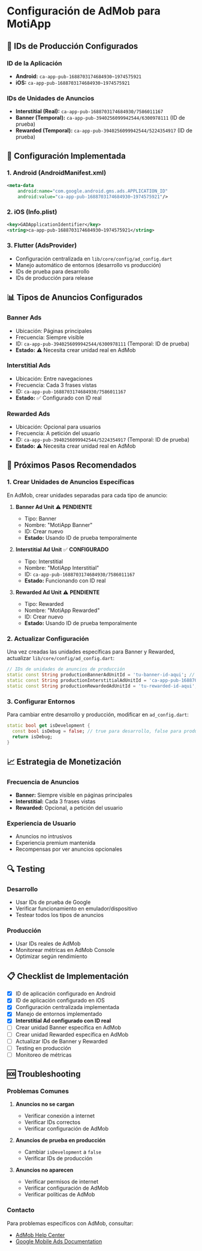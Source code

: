 # Configuración de AdMob para MotiApp

## 📱 IDs de Producción Configurados

### ID de la Aplicación
- **Android:** `ca-app-pub-1688703174684930~1974575921`
- **iOS:** `ca-app-pub-1688703174684930~1974575921`

### IDs de Unidades de Anuncios
- **Interstitial (Real):** `ca-app-pub-1688703174684930/7586011167`
- **Banner (Temporal):** `ca-app-pub-3940256099942544/6300978111` (ID de prueba)
- **Rewarded (Temporal):** `ca-app-pub-3940256099942544/5224354917` (ID de prueba)

## 🔧 Configuración Implementada

### 1. Android (AndroidManifest.xml)
```xml
<meta-data
    android:name="com.google.android.gms.ads.APPLICATION_ID"
    android:value="ca-app-pub-1688703174684930~1974575921"/>
```

### 2. iOS (Info.plist)
```xml
<key>GADApplicationIdentifier</key>
<string>ca-app-pub-1688703174684930~1974575921</string>
```

### 3. Flutter (AdsProvider)
- Configuración centralizada en `lib/core/config/ad_config.dart`
- Manejo automático de entornos (desarrollo vs producción)
- IDs de prueba para desarrollo
- IDs de producción para release

## 📊 Tipos de Anuncios Configurados

### Banner Ads
- Ubicación: Páginas principales
- Frecuencia: Siempre visible
- ID: `ca-app-pub-3940256099942544/6300978111` (Temporal: ID de prueba)
- **Estado:** ⚠️ Necesita crear unidad real en AdMob

### Interstitial Ads
- Ubicación: Entre navegaciones
- Frecuencia: Cada 3 frases vistas
- ID: `ca-app-pub-1688703174684930/7586011167`
- **Estado:** ✅ Configurado con ID real

### Rewarded Ads
- Ubicación: Opcional para usuarios
- Frecuencia: A petición del usuario
- ID: `ca-app-pub-3940256099942544/5224354917` (Temporal: ID de prueba)
- **Estado:** ⚠️ Necesita crear unidad real en AdMob

## 🚀 Próximos Pasos Recomendados

### 1. Crear Unidades de Anuncios Específicas
En AdMob, crear unidades separadas para cada tipo de anuncio:

1. **Banner Ad Unit** ⚠️ **PENDIENTE**
   - Tipo: Banner
   - Nombre: "MotiApp Banner"
   - ID: Crear nuevo
   - **Estado:** Usando ID de prueba temporalmente

2. **Interstitial Ad Unit** ✅ **CONFIGURADO**
   - Tipo: Interstitial
   - Nombre: "MotiApp Interstitial"
   - ID: `ca-app-pub-1688703174684930/7586011167`
   - **Estado:** Funcionando con ID real

3. **Rewarded Ad Unit** ⚠️ **PENDIENTE**
   - Tipo: Rewarded
   - Nombre: "MotiApp Rewarded"
   - ID: Crear nuevo
   - **Estado:** Usando ID de prueba temporalmente

### 2. Actualizar Configuración
Una vez creadas las unidades específicas para Banner y Rewarded, actualizar `lib/core/config/ad_config.dart`:

```dart
// IDs de unidades de anuncios de producción
static const String productionBannerAdUnitId = 'tu-banner-id-aqui'; // Reemplazar con ID real
static const String productionInterstitialAdUnitId = 'ca-app-pub-1688703174684930/7586011167'; // ✅ Ya configurado
static const String productionRewardedAdUnitId = 'tu-rewarded-id-aqui'; // Reemplazar con ID real
```

### 3. Configurar Entornos
Para cambiar entre desarrollo y producción, modificar en `ad_config.dart`:

```dart
static bool get isDevelopment {
  const bool isDebug = false; // true para desarrollo, false para producción
  return isDebug;
}
```

## 📈 Estrategia de Monetización

### Frecuencia de Anuncios
- **Banner:** Siempre visible en páginas principales
- **Interstitial:** Cada 3 frases vistas
- **Rewarded:** Opcional, a petición del usuario

### Experiencia de Usuario
- Anuncios no intrusivos
- Experiencia premium mantenida
- Recompensas por ver anuncios opcionales

## 🔍 Testing

### Desarrollo
- Usar IDs de prueba de Google
- Verificar funcionamiento en emulador/dispositivo
- Testear todos los tipos de anuncios

### Producción
- Usar IDs reales de AdMob
- Monitorear métricas en AdMob Console
- Optimizar según rendimiento

## 📋 Checklist de Implementación

- [x] ID de aplicación configurado en Android
- [x] ID de aplicación configurado en iOS
- [x] Configuración centralizada implementada
- [x] Manejo de entornos implementado
- [x] **Interstitial Ad configurado con ID real**
- [ ] Crear unidad Banner específica en AdMob
- [ ] Crear unidad Rewarded específica en AdMob
- [ ] Actualizar IDs de Banner y Rewarded
- [ ] Testing en producción
- [ ] Monitoreo de métricas

## 🆘 Troubleshooting

### Problemas Comunes

1. **Anuncios no se cargan**
   - Verificar conexión a internet
   - Verificar IDs correctos
   - Verificar configuración de AdMob

2. **Anuncios de prueba en producción**
   - Cambiar `isDevelopment` a `false`
   - Verificar IDs de producción

3. **Anuncios no aparecen**
   - Verificar permisos de internet
   - Verificar configuración de AdMob
   - Verificar políticas de AdMob

### Contacto
Para problemas específicos con AdMob, consultar:
- [AdMob Help Center](https://support.google.com/admob)
- [Google Mobile Ads Documentation](https://developers.google.com/admob/flutter/quick-start)
